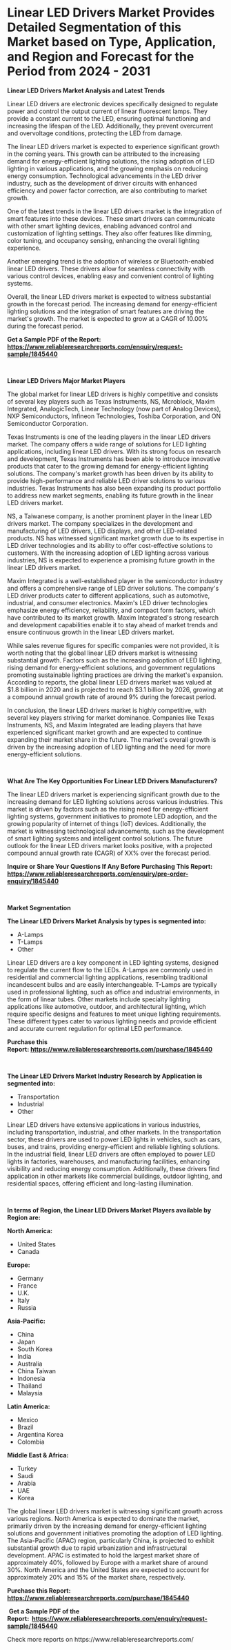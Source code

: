 <p><h1>Linear LED Drivers Market Provides Detailed Segmentation of this Market based on Type, Application, and Region and Forecast for the Period from 2024 - 2031</h1></p><p><strong>Linear LED Drivers Market Analysis and Latest Trends</strong></p>
<p><p>Linear LED drivers are electronic devices specifically designed to regulate power and control the output current of linear fluorescent lamps. They provide a constant current to the LED, ensuring optimal functioning and increasing the lifespan of the LED. Additionally, they prevent overcurrent and overvoltage conditions, protecting the LED from damage.</p><p>The linear LED drivers market is expected to experience significant growth in the coming years. This growth can be attributed to the increasing demand for energy-efficient lighting solutions, the rising adoption of LED lighting in various applications, and the growing emphasis on reducing energy consumption. Technological advancements in the LED driver industry, such as the development of driver circuits with enhanced efficiency and power factor correction, are also contributing to market growth.</p><p>One of the latest trends in the linear LED drivers market is the integration of smart features into these devices. These smart drivers can communicate with other smart lighting devices, enabling advanced control and customization of lighting settings. They also offer features like dimming, color tuning, and occupancy sensing, enhancing the overall lighting experience.</p><p>Another emerging trend is the adoption of wireless or Bluetooth-enabled linear LED drivers. These drivers allow for seamless connectivity with various control devices, enabling easy and convenient control of lighting systems.</p><p>Overall, the linear LED drivers market is expected to witness substantial growth in the forecast period. The increasing demand for energy-efficient lighting solutions and the integration of smart features are driving the market's growth. The market is expected to grow at a CAGR of 10.00% during the forecast period.</p></p>
<p><strong>Get a Sample PDF of the Report:&nbsp; <a href="https://www.reliableresearchreports.com/enquiry/request-sample/1845440">https://www.reliableresearchreports.com/enquiry/request-sample/1845440</a></strong></p>
<p>&nbsp;</p>
<p><strong>Linear LED Drivers Major Market Players</strong></p>
<p><p>The global market for linear LED drivers is highly competitive and consists of several key players such as Texas Instruments, NS, Mcroblock, Maxim Integrated, AnalogicTech, Linear Technology (now part of Analog Devices), NXP Semiconductors, Infineon Technologies, Toshiba Corporation, and ON Semiconductor Corporation.</p><p>Texas Instruments is one of the leading players in the linear LED drivers market. The company offers a wide range of solutions for LED lighting applications, including linear LED drivers. With its strong focus on research and development, Texas Instruments has been able to introduce innovative products that cater to the growing demand for energy-efficient lighting solutions. The company's market growth has been driven by its ability to provide high-performance and reliable LED driver solutions to various industries. Texas Instruments has also been expanding its product portfolio to address new market segments, enabling its future growth in the linear LED drivers market.</p><p>NS, a Taiwanese company, is another prominent player in the linear LED drivers market. The company specializes in the development and manufacturing of LED drivers, LED displays, and other LED-related products. NS has witnessed significant market growth due to its expertise in LED driver technologies and its ability to offer cost-effective solutions to customers. With the increasing adoption of LED lighting across various industries, NS is expected to experience a promising future growth in the linear LED drivers market.</p><p>Maxim Integrated is a well-established player in the semiconductor industry and offers a comprehensive range of LED driver solutions. The company's LED driver products cater to different applications, such as automotive, industrial, and consumer electronics. Maxim's LED driver technologies emphasize energy efficiency, reliability, and compact form factors, which have contributed to its market growth. Maxim Integrated's strong research and development capabilities enable it to stay ahead of market trends and ensure continuous growth in the linear LED drivers market.</p><p>While sales revenue figures for specific companies were not provided, it is worth noting that the global linear LED drivers market is witnessing substantial growth. Factors such as the increasing adoption of LED lighting, rising demand for energy-efficient solutions, and government regulations promoting sustainable lighting practices are driving the market's expansion. According to reports, the global linear LED drivers market was valued at $1.8 billion in 2020 and is projected to reach $3.1 billion by 2026, growing at a compound annual growth rate of around 9% during the forecast period.</p><p>In conclusion, the linear LED drivers market is highly competitive, with several key players striving for market dominance. Companies like Texas Instruments, NS, and Maxim Integrated are leading players that have experienced significant market growth and are expected to continue expanding their market share in the future. The market's overall growth is driven by the increasing adoption of LED lighting and the need for more energy-efficient solutions.</p></p>
<p>&nbsp;</p>
<p><strong>What Are The Key Opportunities For Linear LED Drivers Manufacturers?</strong></p>
<p><p>The linear LED drivers market is experiencing significant growth due to the increasing demand for LED lighting solutions across various industries. This market is driven by factors such as the rising need for energy-efficient lighting systems, government initiatives to promote LED adoption, and the growing popularity of internet of things (IoT) devices. Additionally, the market is witnessing technological advancements, such as the development of smart lighting systems and intelligent control solutions. The future outlook for the linear LED drivers market looks positive, with a projected compound annual growth rate (CAGR) of XX% over the forecast period.</p></p>
<p><strong>Inquire or Share Your Questions If Any Before Purchasing This Report: <a href="https://www.reliableresearchreports.com/enquiry/pre-order-enquiry/1845440">https://www.reliableresearchreports.com/enquiry/pre-order-enquiry/1845440</a></strong></p>
<p>&nbsp;</p>
<p><strong>Market Segmentation</strong></p>
<p><strong>The Linear LED Drivers Market Analysis by types is segmented into:</strong></p>
<p><ul><li>A-Lamps</li><li>T-Lamps</li><li>Other</li></ul></p>
<p><p>Linear LED drivers are a key component in LED lighting systems, designed to regulate the current flow to the LEDs. A-Lamps are commonly used in residential and commercial lighting applications, resembling traditional incandescent bulbs and are easily interchangeable. T-Lamps are typically used in professional lighting, such as office and industrial environments, in the form of linear tubes. Other markets include specialty lighting applications like automotive, outdoor, and architectural lighting, which require specific designs and features to meet unique lighting requirements. These different types cater to various lighting needs and provide efficient and accurate current regulation for optimal LED performance.</p></p>
<p><strong>Purchase this Report:&nbsp;<a href="https://www.reliableresearchreports.com/purchase/1845440">https://www.reliableresearchreports.com/purchase/1845440</a></strong></p>
<p>&nbsp;</p>
<p><strong>The Linear LED Drivers Market Industry Research by Application is segmented into:</strong></p>
<p><ul><li>Transportation</li><li>Industrial</li><li>Other</li></ul></p>
<p><p>Linear LED drivers have extensive applications in various industries, including transportation, industrial, and other markets. In the transportation sector, these drivers are used to power LED lights in vehicles, such as cars, buses, and trains, providing energy-efficient and reliable lighting solutions. In the industrial field, linear LED drivers are often employed to power LED lights in factories, warehouses, and manufacturing facilities, enhancing visibility and reducing energy consumption. Additionally, these drivers find application in other markets like commercial buildings, outdoor lighting, and residential spaces, offering efficient and long-lasting illumination.</p></p>
<p>&nbsp;</p>
<p><strong>In terms of Region, the Linear LED Drivers Market Players available by Region are:</strong></p>
<p>
    <p> <strong> North America: </strong>
        <ul>
            <li>United States</li>
            <li>Canada</li>
        </ul>
        </p> 
    <p> <strong> Europe: </strong>
        <ul>
            <li>Germany</li>
            <li>France</li>
            <li>U.K.</li>
            <li>Italy</li>
            <li>Russia</li>
        </ul>
        </p> 
    <p> <strong> Asia-Pacific: </strong>
        <ul>
            <li>China</li>
            <li>Japan</li>
            <li>South Korea</li>
            <li>India</li>
            <li>Australia</li>
            <li>China Taiwan</li>
            <li>Indonesia</li>
            <li>Thailand</li>
            <li>Malaysia</li>
        </ul>
        </p> 
    <p> <strong> Latin America: </strong>
        <ul>
            <li>Mexico</li>
            <li>Brazil</li>
            <li>Argentina Korea</li>
            <li>Colombia</li>
        </ul>
        </p> 
    <p> <strong> Middle East & Africa: </strong>
        <ul>
            <li>Turkey</li>
            <li>Saudi</li>
            <li>Arabia</li>
            <li>UAE</li>
            <li>Korea</li>
        </ul>
    </p>
    </p>
<p><p>The global linear LED drivers market is witnessing significant growth across various regions. North America is expected to dominate the market, primarily driven by the increasing demand for energy-efficient lighting solutions and government initiatives promoting the adoption of LED lighting. The Asia-Pacific (APAC) region, particularly China, is projected to exhibit substantial growth due to rapid urbanization and infrastructural development. APAC is estimated to hold the largest market share of approximately 40%, followed by Europe with a market share of around 30%. North America and the United States are expected to account for approximately 20% and 15% of the market share, respectively.</p></p>
<p><strong>Purchase this Report: <a href="https://www.reliableresearchreports.com/purchase/1845440">https://www.reliableresearchreports.com/purchase/1845440</a></strong></p>
<p>&nbsp;<strong>Get a Sample PDF of the Report:&nbsp;&nbsp;<a href="https://www.reliableresearchreports.com/enquiry/request-sample/1845440">https://www.reliableresearchreports.com/enquiry/request-sample/1845440</a></strong></p>
<p><strong></strong></p>
<p>Check more reports on https://www.reliableresearchreports.com/</p>